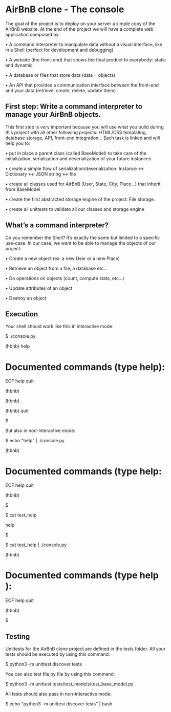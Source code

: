 # AirBnB clone - The console

The goal of the project is to deploy on your server a simple copy of the AirBnB website.
At the end of the project we will have a complete web application composed by:

•	A command interpreter to manipulate data without a visual interface, like in a Shell (perfect for development and debugging)

•	A website (the front-end) that shows the final product to everybody: static and dynamic

•	A database or files that store data (data = objects)

•	An API that provides a communication interface between the front-end and your data (retrieve, create, delete, update them)

## First step: Write a command interpreter to manage your AirBnB objects.

This first step is very important because you will use what you build during this project with all other following projects: HTML/CSS templating, database storage, API, front-end integration…
Each task is linked and will help you to:

•	put in place a parent class (called BaseModel) to take care of the initialization, serialization and deserialization of your future instances

•	create a simple flow of serialization/deserialization: Instance <-> Dictionary <-> JSON string <-> file

•	create all classes used for AirBnB (User, State, City, Place…) that inherit from BaseModel

•	create the first abstracted storage engine of the project: File storage.

•	create all unittests to validate all our classes and storage engine

## What’s a command interpreter?

Do you remember the Shell? It’s exactly the same but limited to a specific use-case. In our case, we want to be able to manage the objects of our project:

•	Create a new object (ex: a new User or a new Place)

•	Retrieve an object from a file, a database etc…

•	Do operations on objects (count, compute stats, etc…)

•	Update attributes of an object

•	Destroy an object

## Execution

Your shell should work like this in interactive mode:

$ ./console.py

(hbnb) help

Documented commands (type help):
========================================

EOF  help  quit

(hbnb)
 
(hbnb)

(hbnb) quit

$

But also in non-interactive mode:

$ echo "help" | ./console.py

(hbnb)

Documented commands (type help:
========================================

EOF  help  quit

(hbnb)

$

$ cat test_help

help

$

$ cat test_help | ./console.py

(hbnb)


Documented commands (type help <topic>):
========================================

EOF  help  quit

(hbnb)

$

## Testing

Unittests for the AirBnB clone  project are defined in the tests folder.
All your tests should be executed by using this command:

$ python3 -m unittest discover tests

You can also test file by file by using this command:

$ python3 -m unittest tests/test_models/test_base_model.py

All tests should also pass in non-interactive mode:

$ echo "python3 -m unittest discover tests" | bash

